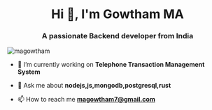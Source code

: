 <h1 align="center">Hi 👋, I'm Gowtham MA</h1>
<h3 align="center">A passionate Backend developer from India</h3>


<p align="left"> <img src="https://komarev.com/ghpvc/?username=magowtham&label=Profile%20views&color=0e75b6&style=flat" alt="magowtham" /> </p>

- 🔭 I’m currently working on **Telephone Transaction Management System**

- 💬 Ask me about **nodejs,js,mongodb,postgresql,rust**

- 📫 How to reach me **magowtham7@gmail.com**


